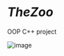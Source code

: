 # ***TheZoo***
OOP C++ project

![image](https://user-images.githubusercontent.com/31629500/202035572-6940d6c8-bfb6-408b-a0f8-ef12abce9b9c.png)
